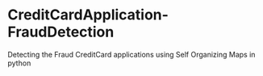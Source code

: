 # CreditCardApplication-FraudDetection
Detecting the Fraud CreditCard applications  using Self Organizing Maps in python
